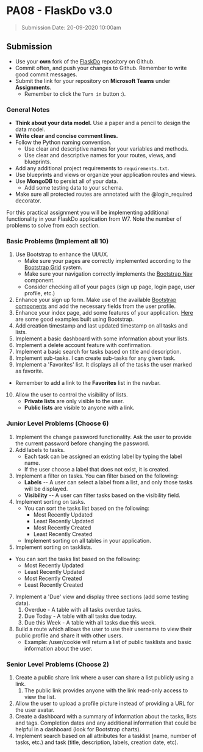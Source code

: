 # PA08 - FlaskDo v3.0

> Submission Date: 20-09-2020 10:00am

## Submission

* Use your **own** fork of the [FlaskDo](https://github.com/geokhoury/HTU-PA06-flaskdo) repository on Github.
* Commit often, and push your changes to Github. Remember to write good commit messages.
* Submit the link for your repository on **Microsoft Teams** under **Assignments**.
  * Remember to click the `Turn in` button :).

### General Notes

* **Think about your data model.** Use a paper and a pencil to design the data model.
* **Write clear and concise comment lines.**
* Follow the Python naming convention.
  * Use clear and descriptive names for your variables and methods.  
  * Use clear and descriptive names for your routes, views, and blueprints.
* Add any additional project requirements to `requirements.txt`.
* Use blueprints and views or organize your application routes and views.
* Use **MongoDB** to persist all of your data. 
  * Add some testing data to your schema.
* Make sure all protected routes are annotated with the @login_required decorator.

For this practical assignment you will be implementing additional functionality in your FlaskDo application from W7.
Note the number of problems to solve from each section.

### Basic Problems (**Implement all 10**)

1. Use Bootstrap to enhance the UI/UX.
   * Make sure your pages are correctly implemented according to the [Bootstrap Grid](https://getbootstrap.com/docs/4.5/layout/grid/) system.
   * Make sure your navigation correctly implements the [Bootstrap Nav](https://getbootstrap.com/docs/4.5/components/navbar/) component.
   * Consider checking all of your pages (sign up page, login page, user profile, etc.)
2. Enhance your sign up form. Make use of the available [Bootstrap components](https://getbootstrap.com/docs/4.5/components/) and add the necessary fields from the user profile.
3. Enhance your index page, add some features of your application. [Here](https://getbootstrap.com/docs/4.5/examples/) are some good examples built using Bootstrap.
4. Add creation timestamp and last updated timestamp on all tasks and lists.
5. Implement a basic dashboard with some information about your lists.
6. Implement a delete account feature with confirmation.
7. Implement a basic search for tasks based on title and description.
8. Implement sub-tasks. I can create sub-tasks for any given task.
9.  Implement a 'Favorites' list. It displays all of the tasks the user marked as favorite.
   * Remember to add a link to the **Favorites** list in the navbar.
10. Allow the user to control the visibility of lists. 
    * **Private lists** are only visible to the user. 
    * **Public lists** are visible to anyone with a link.


### Junior Level Problems (**Choose 6**)

1. Implement the change password functionality. Ask the user to provide the current password before changing the password.
2. Add labels to tasks. 
   *  Each task can be assigned an existing label by typing the label name. 
   *  If the user choose a label that does not exist, it is created.
3. Implement a filter on tasks. You can filter based on the following:
   * **Labels** -- A user can select a label from a list, and only those tasks will be displayed.
   * **Visibility** -- A user can filter tasks based on the visibility field.
4. Implement sorting on tasks. 
   * You can sort the tasks list based on the following:
     * Most Recently Updated
     * Least Recently Updated
     * Most Recently Created
     * Least Recently Created
   * Implement sorting on all tables in your application.
5. Implement sorting on tasklists. 
  * You can sort the tasks list based on the following:
     * Most Recently Updated
     * Least Recently Updated
     * Most Recently Created
     * Least Recently Created
7. Implement a 'Due' view and display three sections (add some testing data).
   1. Overdue - A table with all tasks overdue tasks.
   2. Due Today - A table with all tasks due today.
   3. Due this Week - A table with all tasks due this week.
8. Build a route which allows the user to use their username to view their public profile and share it with other users.
   * Example: /user/cookie will return a list of public tasklists and basic information about the user.

### Senior Level Problems (**Choose 2**)

1. Create a public share link where a user can share a list publicly using a link. 
   1. The public link provides anyone with the link read-only access to view the list.
2. Allow the user to upload a profile picture instead of providing a URL for the user avatar.
3. Create a dashboard with a summary of information about the tasks, lists and tags. Completion dates and any additional information that could be helpful in a dashboard (look for Bootstrap charts).
4. Implement search based on all attributes for a tasklist (name, number of tasks, etc.) and task (title, description, labels, creation date, etc).
